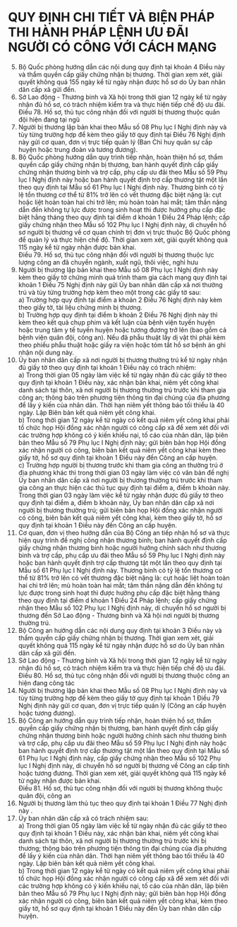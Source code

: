 # QUY ĐỊNH CHI TIẾT VÀ BIỆN PHÁP THI HÀNH PHÁP LỆNH ƯU ĐÃI NGƯỜI CÓ CÔNG VỚI CÁCH MẠNG

5. Bộ Quốc phòng hướng dẫn các nội dung quy định tại khoản 4 Điều này và thẩm quyền cấp giấy chứng nhận bị thương. Thời gian xem xét, giải quyết không quá 155 ngày kể từ ngày nhận được hồ sơ do Ủy ban nhân dân cấp xã gửi đến.  
6. Sở Lao động - Thương binh và Xã hội trong thời gian 12 ngày kể từ ngày nhận đủ hồ sơ, có trách nhiệm kiểm tra và thực hiện tiếp chế độ ưu đãi.  
Điều 78. Hồ sơ, thủ tục công nhận đối với người bị thương thuộc quân đội hiện đang tại ngũ  
1. Người bị thương lập bản khai theo Mẫu số 08 Phụ lục I Nghị định này và tùy từng trường hợp để kèm theo giấy tờ quy định tại Điều 76 Nghị định này gửi cơ quan, đơn vị trực tiếp quản lý (Ban Chỉ huy quân sự cấp huyện hoặc trung đoàn và tương đương).  
2. Bộ Quốc phòng hướng dẫn quy trình tiếp nhận, hoàn thiện hồ sơ, thẩm quyền cấp giấy chứng nhận bị thương, ban hành quyết định cấp giấy chứng nhận thương binh và trợ cấp, phụ cấp ưu đãi theo Mẫu số 59 Phụ lục I Nghị định này hoặc ban hành quyết định trợ cấp thương tật một lần theo quy định tại Mẫu số 61 Phụ lục I Nghị định này. Thương binh có tỷ lệ tổn thương cơ thể từ 81% trở lên có vết thương đặc biệt nặng là: cụt hoặc liệt hoàn toàn hai chi trở lên; mù hoàn toàn hai mắt; tâm thần nặng dẫn đến không tự lực được trong sinh hoạt thì được hưởng phụ cấp đặc biệt hằng tháng theo quy định tại điểm d khoản 1 Điều 24 Pháp lệnh; cấp giấy chứng nhận theo Mẫu số 102 Phụ lục I Nghị định này, di chuyển hồ sơ người bị thương về cơ quan chính trị đơn vị trực thuộc Bộ Quốc phòng để quản lý và thực hiện chế độ. Thời gian xem xét, giải quyết không quá 115 ngày kể từ ngày nhận được bản khai.  
Điều 79. Hồ sơ, thủ tục công nhận đối với người bị thương thuộc lực lượng công an đã chuyển ngành, xuất ngũ, thôi việc, nghỉ hưu  
1. Người bị thương lập bản khai theo Mẫu số 08 Phụ lục I Nghị định này kèm theo giấy tờ chứng minh quá trình tham gia cách mạng quy định tại khoản 1 Điều 75 Nghị định này gửi Ủy ban nhân dân cấp xã nơi thường trú và tùy từng trường hợp kèm theo một trong các giấy tờ sau:  
a) Trường hợp quy định tại điểm a khoản 2 Điều 76 Nghị định này kèm theo giấy tờ, tài liệu chứng minh bị thương.  
b) Trường hợp quy định tại điểm b khoản 2 Điều 76 Nghị định này thì kèm theo kết quả chụp phim và kết luận của bệnh viện tuyến huyện hoặc trung tâm y tế tuyến huyện hoặc tương đương trở lên (bao gồm cả bệnh viện quân đội, công an). Nếu đã phẫu thuật lấy dị vật thì phải kèm theo phiếu phẫu thuật hoặc giấy ra viện hoặc tóm tắt hồ sơ bệnh án ghi nhận nội dung này.  
2. Ủy ban nhân dân cấp xã nơi người bị thương thường trú kể từ ngày nhận đủ giấy tờ theo quy định tại khoản 1 Điều này có trách nhiệm:  
a) Trong thời gian 05 ngày làm việc kể từ ngày nhận đủ các giấy tờ theo quy định tại khoản 1 Điều này, xác nhận bản khai, niêm yết công khai danh sách tại thôn, xã nơi người bị thương thường trú trước khi tham gia công an; thông báo trên phương tiện thông tin đại chúng của địa phương để lấy ý kiến của nhân dân. Thời hạn niêm yết thông báo tối thiểu là 40 ngày. Lập Biên bản kết quả niêm yết công khai.  
b) Trong thời gian 12 ngày kể từ ngày có kết quả niêm yết công khai phải tổ chức họp Hội đồng xác nhận người có công cấp xã để xem xét đối với các trường hợp không có ý kiến khiếu nại, tố cáo của nhân dân, lập biên bản theo Mẫu số 79 Phụ lục I Nghị định này; gửi biên bản họp Hội đồng xác nhận người có công, biên bản kết quả niêm yết công khai kèm theo giấy tờ, hồ sơ quy định tại khoản 1 Điều này đến Công an cấp huyện.  
c) Trường hợp người bị thương trước khi tham gia công an thường trú ở địa phương khác thì trong thời gian 03 ngày làm việc có văn bản đề nghị Ủy ban nhân dân cấp xã nơi người bị thương thường trú trước khi tham gia công an thực hiện các thủ tục quy định tại điểm a, điểm b khoản này.  
Trong thời gian 03 ngày làm việc kể từ ngày nhận được đủ giấy tờ theo quy định tại điểm a, điểm b khoản này, Ủy ban nhân dân cấp xã nơi người bị thương thường trú; gửi biên bản họp Hội đồng xác nhận người có công, biên bản kết quả niêm yết công khai, kèm theo giấy tờ, hồ sơ quy định tại khoản 1 Điều này đến Công an cấp huyện.  
3. Cơ quan, đơn vị theo hướng dẫn của Bộ Công an tiếp nhận hồ sơ và thực hiện quy trình đề nghị công nhận thương binh; ban hành quyết định cấp giấy chứng nhận thương binh hoặc người hưởng chính sách như thương binh và trợ cấp, phụ cấp ưu đãi theo Mẫu số 59 Phụ lục I Nghị định này hoặc ban hành quyết định trợ cấp thương tật một lần theo quy định tại Mẫu số 61 Phụ lục I  Nghị định này. Thương binh có tỷ lệ tổn thương cơ thể từ 81% trở lên có vết thương đặc biệt nặng là: cụt hoặc liệt hoàn toàn hai chi trở lên; mù hoàn toàn hai mắt; tâm thần nặng dẫn đến không tự lực được trong sinh hoạt thì được hưởng phụ cấp đặc biệt hằng tháng theo quy định tại điểm d khoản 1 Điều 24 Pháp lệnh; cấp giấy chứng nhận theo Mẫu số 102 Phụ lục I Nghị định này, di chuyển hồ sơ người bị thương đến Sở Lao động - Thương binh và Xã hội nơi người bị thương thường trú.  
4. Bộ Công an hướng dẫn các nội dung quy định tại khoản 3 Điều này và thẩm quyền cấp giấy chứng nhận bị thương. Thời gian xem xét, giải quyết không quá 115 ngày kể từ ngày nhận được hồ sơ do Ủy ban nhân dân cấp xã gửi đến.  
5. Sở Lao động - Thương binh và Xã hội trong thời gian 12 ngày kể từ ngày nhận đủ hồ sơ, có trách nhiệm kiểm tra và thực hiện tiếp chế độ ưu đãi.  
Điều 80. Hồ sơ, thủ tục công nhận đối với người bị thương thuộc công an hiện đang công tác  
1. Người bị thương lập bản khai theo Mẫu số 08 Phụ lục I Nghị định này và tùy từng trường hợp để kèm theo giấy tờ quy định tại khoản 1 Điều 79 Nghị định này gửi cơ quan, đơn vị trực tiếp quản lý (Công an cấp huyện hoặc tương đương).  
2. Bộ Công an hướng dẫn quy trình tiếp nhận, hoàn thiện hồ sơ, thẩm quyền cấp giấy chứng nhận bị thương, ban hành quyết định cấp giấy chứng nhận thương binh hoặc người hưởng chính sách như thương binh và trợ cấp, phụ cấp ưu đãi theo Mẫu số 59 Phụ lục I Nghị định này hoặc ban hành quyết định trợ cấp thương tật một lần theo quy định tại Mẫu số 61 Phụ lục I Nghị định này, cấp giấy chứng nhận theo Mẫu số 102 Phụ lục I Nghị định này, di chuyển hồ sơ người bị thương về Công an cấp tỉnh hoặc tương đương. Thời gian xem xét, giải quyết không quá 115 ngày kể từ ngày nhận được bản khai.  
Điều 81. Hồ sơ, thủ tục công nhận đối với người bị thương không thuộc quân đội, công an  
1. Người bị thương làm thủ tục theo quy định tại khoản 1 Điều 77 Nghị định này .  
2. Ủy ban nhân dân cấp xã có trách nhiệm sau:  
a) Trong thời gian 05 ngày làm việc kể từ ngày nhận đủ các giấy tờ theo quy định tại khoản 1 Điều này, xác nhận bản khai, niêm yết công khai danh sách tại thôn, xã nơi người bị thương thường trú trước khi bị thương; thông báo trên phương tiện thông tin đại chúng của địa phương để lấy ý kiến của nhân dân. Thời hạn niêm yết thông báo tối thiểu là 40 ngày. Lập biên bản kết quả niêm yết công khai.  
b) Trong thời gian 12 ngày kể từ ngày có kết quả niêm yết công khai phải tổ chức họp Hội đồng xác nhận người có công cấp xã để xem xét đối với các trường hợp không có ý kiến khiếu nại, tố cáo của nhân dân, lập biên bản theo Mẫu số 79 Phụ lục I Nghị định này; gửi biên bản họp Hội đồng xác nhận người có công, biên bản kết quả niêm yết công khai, kèm theo giấy tờ, hồ sơ quy định tại khoản 1 Điều này đến Ủy ban nhân dân cấp huyện.